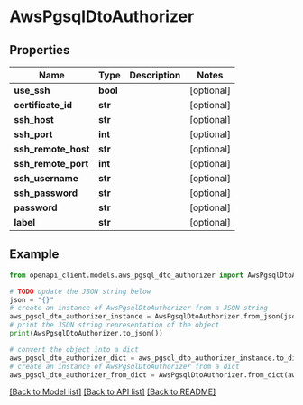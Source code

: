 # AwsPgsqlDtoAuthorizer


## Properties

Name | Type | Description | Notes
------------ | ------------- | ------------- | -------------
**use_ssh** | **bool** |  | [optional] 
**certificate_id** | **str** |  | [optional] 
**ssh_host** | **str** |  | [optional] 
**ssh_port** | **int** |  | [optional] 
**ssh_remote_host** | **str** |  | [optional] 
**ssh_remote_port** | **int** |  | [optional] 
**ssh_username** | **str** |  | [optional] 
**ssh_password** | **str** |  | [optional] 
**password** | **str** |  | [optional] 
**label** | **str** |  | [optional] 

## Example

```python
from openapi_client.models.aws_pgsql_dto_authorizer import AwsPgsqlDtoAuthorizer

# TODO update the JSON string below
json = "{}"
# create an instance of AwsPgsqlDtoAuthorizer from a JSON string
aws_pgsql_dto_authorizer_instance = AwsPgsqlDtoAuthorizer.from_json(json)
# print the JSON string representation of the object
print(AwsPgsqlDtoAuthorizer.to_json())

# convert the object into a dict
aws_pgsql_dto_authorizer_dict = aws_pgsql_dto_authorizer_instance.to_dict()
# create an instance of AwsPgsqlDtoAuthorizer from a dict
aws_pgsql_dto_authorizer_from_dict = AwsPgsqlDtoAuthorizer.from_dict(aws_pgsql_dto_authorizer_dict)
```
[[Back to Model list]](../README.md#documentation-for-models) [[Back to API list]](../README.md#documentation-for-api-endpoints) [[Back to README]](../README.md)


